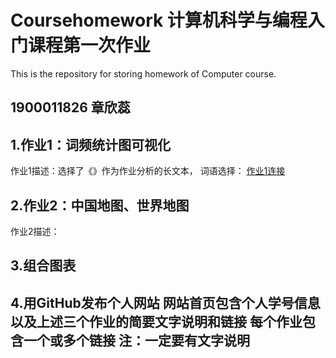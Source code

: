 # Coursehomework 计算机科学与编程入门课程第一次作业
This is the repository for storing homework of Computer course.
## 1900011826 章欣蕊
## 1.作业1：词频统计图可视化
作业1描述：选择了《》作为作业分析的长文本，
词语选择：
[作业1连接]()
## 2.作业2：中国地图、世界地图
作业2描述：
## 3.组合图表

## 4.用GitHub发布个人网站  网站首页包含个人学号信息以及上述三个作业的简要文字说明和链接  每个作业包含一个或多个链接  注：一定要有文字说明

